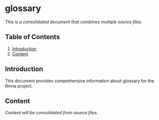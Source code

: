 # glossary

*This is a consolidated document that combines multiple source files.*

## Table of Contents

1. [Introduction](#introduction)
2. [Content](#content)

## Introduction

This document provides comprehensive information about glossary for the Rinna project.

## Content

*Content will be consolidated from source files.*
